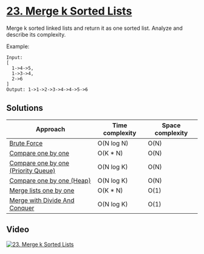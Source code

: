 # [23. Merge k Sorted Lists](https://leetcode.com/problems/merge-k-sorted-lists/)

Merge k sorted linked lists and return it as one sorted list. Analyze and describe its complexity.

Example:

```
Input:
[
  1->4->5,
  1->3->4,
  2->6
]
Output: 1->1->2->3->4->4->5->6
```

## Solutions

|   Approach  | Time complexity | Space complexity |
|-------------|-----------------|------------------|
| [Brute Force](solution1.md) | O(N log N) | O(N) |
| [Compare one by one](solution2.md) | O(K * N) | O(N) |
| [Compare one by one (Priority Queue)](solution3.md) | O(N log K) |  O(N) |
| [Compare one by one (Heap)](solution4.md) | O(N log K) | O(N) |
| [Merge lists one by one](solution5.md) | O(K * N) | O(1) |
| [Merge with Divide And Conquer](solution6.md) | O(N log K) | O(1) |

## Video

[![23. Merge k Sorted Lists](http://img.youtube.com/vi/SENsA3125cQ/0.jpg)](http://www.youtube.com/watch?v=SENsA3125cQ&list=PL9YvZlrMIj4msDfX2rTsl4hwETiKiwsy3 "23. Merge k Sorted Lists")
